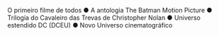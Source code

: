 O primeiro filme de todos
● A antologia The Batman Motion Picture
● Trilogia do Cavaleiro das Trevas de Christopher Nolan
● Universo estendido DC (DCEU)
● Novo Universo cinematográfico

